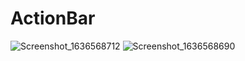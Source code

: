 # ActionBar

![Screenshot_1636568712](https://user-images.githubusercontent.com/45007881/141171587-9c6a724d-e9db-4a32-a949-5f34b05fbce0.png)
![Screenshot_1636568690](https://user-images.githubusercontent.com/45007881/141171606-92b11df0-a8a0-4a9b-9be4-8436e4192afc.png)
